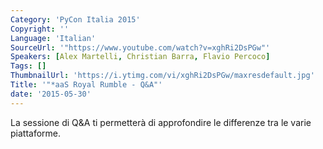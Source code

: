 ```yaml
---
Category: 'PyCon Italia 2015'
Copyright: ''
Language: 'Italian'
SourceUrl: '"https://www.youtube.com/watch?v=xghRi2DsPGw"'
Speakers: [Alex Martelli, Christian Barra, Flavio Percoco]
Tags: []
ThumbnailUrl: 'https://i.ytimg.com/vi/xghRi2DsPGw/maxresdefault.jpg'
Title: '"*aaS Royal Rumble - Q&A"'
date: '2015-05-30'
---
```

La sessione di Q&A ti permetterà di approfondire le differenze tra le varie piattaforme.

